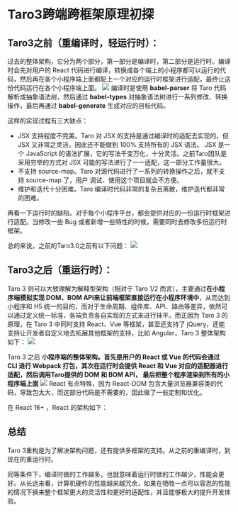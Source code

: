 # Taro3跨端跨框架原理初探

## Taro3之前（重编译时，轻运行时）：
过去的整体架构，它分为两个部分，第⼀部分是编译时，第⼆部分是运⾏时。编译时会先对⽤户的 React 代码进⾏编译，转换成各个端上的⼩程序都可以运⾏的代码，然后再在各个⼩程序端上⾯都配上⼀个对应的运⾏时框架进⾏适配，最终让这份代码运⾏在各个⼩程序端上⾯。
![](https://p6-juejin.byteimg.com/tos-cn-i-k3u1fbpfcp/7a7325c8843c47c688395192749a1e31~tplv-k3u1fbpfcp-watermark.awebp)
编译时是使用 **babel-parser** 将 Taro 代码解析成抽象语法树，然后通过 **babel-types** 对抽象语法树进行一系列修改、转换操作，最后再通过 **babel-generate** 生成对应的目标代码。

这样的实现过程有三⼤缺点：

- JSX ⽀持程度不完美。Taro 对 JSX 的⽀持是通过编译时的适配去实现的，但 JSX ⼜⾮常之灵活，因此还不能做到 100% ⽀持所有的 JSX 语法。 JSX 是一个 JavaScript 的语法扩展，它的写法千变万化，十分灵活。之前Taro团队是采用穷举的方式对 JSX 可能的写法进行了一一适配，这一部分工作量很大。
- 不⽀持 source-map。Taro 对源代码进⾏了⼀系列的转换操作之后，就不⽀持 source-map 了，⽤户 调试、使⽤这个项⽬就会不⽅便。
- 维护和迭代⼗分困难。Taro 编译时代码⾮常的复杂且离散，维护迭代都⾮常的困难。

再看⼀下运⾏时的缺陷。对于每个⼩程序平台，都会提供对应的⼀份运⾏时框架进⾏适配。当修改⼀些 Bug 或者新增⼀些特性的时候，需要同时去修改多份运⾏时框架。

总的来说，之前的Taro3.0之前有以下问题：
![](https://p6-juejin.byteimg.com/tos-cn-i-k3u1fbpfcp/db3b41a2a35b430ca49fc84d99f7fdad~tplv-k3u1fbpfcp-watermark.awebp)

## Taro3之后（重运行时）：
Taro 3 则可以大致理解为解释型架构（相对于 Taro 1/2 而言），主要通过**在小程序端模拟实现 DOM、BOM API来让前端框架直接运行在小程序环境中**，从而达到小程序和 H5 统一的目的，而对于生命周期、组件库、API、路由等差异，依然可以通过定义统一标准，各端负责各自实现的方式来进行抹平。而正因为 Taro 3 的原理，在 Taro 3 中同时支持 React、Vue 等框架，甚至还支持了 jQuery，还能支持让开发者自定义地去拓展其他框架的支持，比如 Angular，Taro 3 整体架构如下：
![](https://p9-juejin.byteimg.com/tos-cn-i-k3u1fbpfcp/462297be6ab44b05ab459677e99ee20c~tplv-k3u1fbpfcp-watermark.awebp)

Taro 3 之后 **⼩程序端的整体架构。⾸先是⽤户的 React 或 Vue 的代码会通过 CLI 进⾏ Webpack 打包，其次在运⾏时会提供 React 和 Vue 对应的适配器进⾏适配，然后调⽤Taro提供的 DOM 和 BOM API， 最后把整个程序渲染到所有的⼩程序端上⾯**
![](https://p1-juejin.byteimg.com/tos-cn-i-k3u1fbpfcp/d66c221da2124f4987e36473abf45700~tplv-k3u1fbpfcp-watermark.awebp)
React 有点特殊，因为 React-DOM 包含大量浏览器兼容类的代码，导致包太大，而这部分代码是不需要的，因此做了一些定制和优化。

在 React 16+ ，React 的架构如下：
## 总结
Taro 3重构是为了解决架构问题，还有提供多框架的⽀持。从之前的重编译时，到现在的重运行时。

同等条件下，编译时做的工作越多，也就意味着运行时做的工作越少，性能会更好。从长远来看，计算机硬件的性能越来越冗余，如果在牺牲一点可以容忍的性能的情况下换来整个框架更大的灵活性和更好的适配性，并且能够极大的提升开发体验。